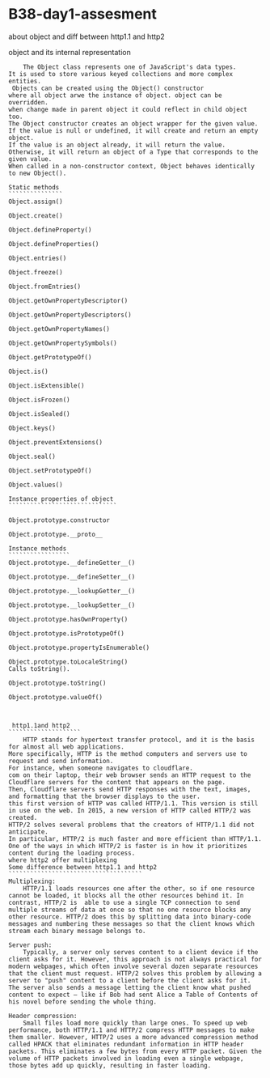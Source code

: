 # B38-day1-assesment
about object and diff between http1.1 and http2

object and its internal representation
```````````````````````````````````````
    The Object class represents one of JavaScript's data types. 
It is used to store various keyed collections and more complex entities.
 Objects can be created using the Object() constructor 
where all object arwe the instance of object. object can be overridden.
when change made in parent object it could reflect in child object too.
The Object constructor creates an object wrapper for the given value.
If the value is null or undefined, it will create and return an empty object.
If the value is an object already, it will return the value.
Otherwise, it will return an object of a Type that corresponds to the given value.
When called in a non-constructor context, Object behaves identically to new Object().

Static methods
```````````````
Object.assign()

Object.create()

Object.defineProperty()

Object.defineProperties()

Object.entries()

Object.freeze()

Object.fromEntries()

Object.getOwnPropertyDescriptor()

Object.getOwnPropertyDescriptors()

Object.getOwnPropertyNames()

Object.getOwnPropertySymbols()

Object.getPrototypeOf()

Object.is()

Object.isExtensible()

Object.isFrozen()

Object.isSealed()

Object.keys()

Object.preventExtensions()

Object.seal()

Object.setPrototypeOf()

Object.values()

Instance properties of object
``````````````````````````````

Object.prototype.constructor

Object.prototype.__proto__

Instance methods 
`````````````````
Object.prototype.__defineGetter__()

Object.prototype.__defineSetter__()

Object.prototype.__lookupGetter__()

Object.prototype.__lookupSetter__()

Object.prototype.hasOwnProperty()

Object.prototype.isPrototypeOf()

Object.prototype.propertyIsEnumerable()

Object.prototype.toLocaleString()
Calls toString().

Object.prototype.toString()

Object.prototype.valueOf()



 http1.1and http2
````````````````````
    HTTP stands for hypertext transfer protocol, and it is the basis for almost all web applications.
More specifically, HTTP is the method computers and servers use to request and send information. 
For instance, when someone navigates to cloudflare.
com on their laptop, their web browser sends an HTTP request to the Cloudflare servers for the content that appears on the page.
Then, Cloudflare servers send HTTP responses with the text, images, and formatting that the browser displays to the user.
this first version of HTTP was called HTTP/1.1. This version is still in use on the web. In 2015, a new version of HTTP called HTTP/2 was created.
HTTP/2 solves several problems that the creators of HTTP/1.1 did not anticipate.
In particular, HTTP/2 is much faster and more efficient than HTTP/1.1.
One of the ways in which HTTP/2 is faster is in how it prioritizes content during the loading process.
where http2 offer multiplexing
Some difference between http1.1 and http2
`````````````````````````````````````
Multiplexing:
    HTTP/1.1 loads resources one after the other, so if one resource cannot be loaded, it blocks all the other resources behind it. In contrast, HTTP/2 is  able to use a single TCP connection to send multiple streams of data at once so that no one resource blocks any other resource. HTTP/2 does this by splitting data into binary-code messages and numbering these messages so that the client knows which stream each binary message belongs to.

Server push:
    Typically, a server only serves content to a client device if the client asks for it. However, this approach is not always practical for modern webpages, which often involve several dozen separate resources that the client must request. HTTP/2 solves this problem by allowing a server to "push" content to a client before the client asks for it. The server also sends a message letting the client know what pushed content to expect – like if Bob had sent Alice a Table of Contents of his novel before sending the whole thing.

Header compression:
    Small files load more quickly than large ones. To speed up web performance, both HTTP/1.1 and HTTP/2 compress HTTP messages to make them smaller. However, HTTP/2 uses a more advanced compression method called HPACK that eliminates redundant information in HTTP header packets. This eliminates a few bytes from every HTTP packet. Given the volume of HTTP packets involved in loading even a single webpage, those bytes add up quickly, resulting in faster loading.
